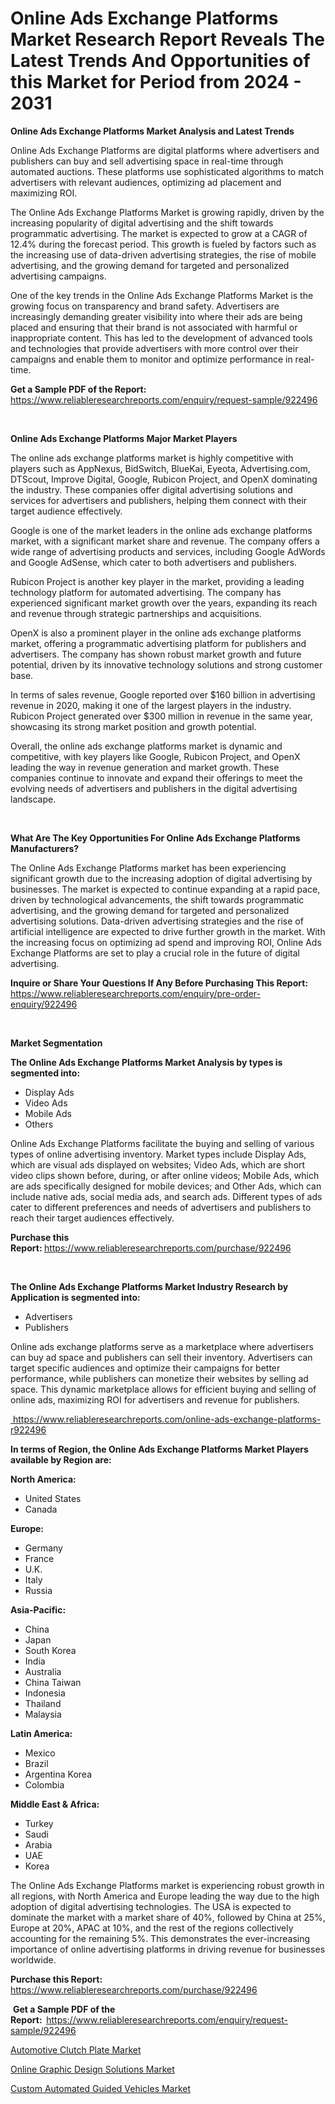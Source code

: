<p><h1>Online Ads Exchange Platforms Market Research Report Reveals The Latest Trends And Opportunities of this Market for Period from 2024 - 2031</h1></p><p><strong>Online Ads Exchange Platforms Market Analysis and Latest Trends</strong></p>
<p><p>Online Ads Exchange Platforms are digital platforms where advertisers and publishers can buy and sell advertising space in real-time through automated auctions. These platforms use sophisticated algorithms to match advertisers with relevant audiences, optimizing ad placement and maximizing ROI.</p><p>The Online Ads Exchange Platforms Market is growing rapidly, driven by the increasing popularity of digital advertising and the shift towards programmatic advertising. The market is expected to grow at a CAGR of 12.4% during the forecast period. This growth is fueled by factors such as the increasing use of data-driven advertising strategies, the rise of mobile advertising, and the growing demand for targeted and personalized advertising campaigns.</p><p>One of the key trends in the Online Ads Exchange Platforms Market is the growing focus on transparency and brand safety. Advertisers are increasingly demanding greater visibility into where their ads are being placed and ensuring that their brand is not associated with harmful or inappropriate content. This has led to the development of advanced tools and technologies that provide advertisers with more control over their campaigns and enable them to monitor and optimize performance in real-time.</p></p>
<p><strong>Get a Sample PDF of the Report:&nbsp;</strong> <a href="https://www.reliableresearchreports.com/enquiry/request-sample/922496">https://www.reliableresearchreports.com/enquiry/request-sample/922496</a></p>
<p>&nbsp;</p>
<p><strong>Online Ads Exchange Platforms Major Market Players</strong></p>
<p><p>The online ads exchange platforms market is highly competitive with players such as AppNexus, BidSwitch, BlueKai, Eyeota, Advertising.com, DTScout, Improve Digital, Google, Rubicon Project, and OpenX dominating the industry. These companies offer digital advertising solutions and services for advertisers and publishers, helping them connect with their target audience effectively.</p><p>Google is one of the market leaders in the online ads exchange platforms market, with a significant market share and revenue. The company offers a wide range of advertising products and services, including Google AdWords and Google AdSense, which cater to both advertisers and publishers.</p><p>Rubicon Project is another key player in the market, providing a leading technology platform for automated advertising. The company has experienced significant market growth over the years, expanding its reach and revenue through strategic partnerships and acquisitions.</p><p>OpenX is also a prominent player in the online ads exchange platforms market, offering a programmatic advertising platform for publishers and advertisers. The company has shown robust market growth and future potential, driven by its innovative technology solutions and strong customer base.</p><p>In terms of sales revenue, Google reported over $160 billion in advertising revenue in 2020, making it one of the largest players in the industry. Rubicon Project generated over $300 million in revenue in the same year, showcasing its strong market position and growth potential.</p><p>Overall, the online ads exchange platforms market is dynamic and competitive, with key players like Google, Rubicon Project, and OpenX leading the way in revenue generation and market growth. These companies continue to innovate and expand their offerings to meet the evolving needs of advertisers and publishers in the digital advertising landscape.</p></p>
<p>&nbsp;</p>
<p><strong>What Are The Key Opportunities For Online Ads Exchange Platforms Manufacturers?</strong></p>
<p><p>The Online Ads Exchange Platforms market has been experiencing significant growth due to the increasing adoption of digital advertising by businesses. The market is expected to continue expanding at a rapid pace, driven by technological advancements, the shift towards programmatic advertising, and the growing demand for targeted and personalized advertising solutions. Data-driven advertising strategies and the rise of artificial intelligence are expected to drive further growth in the market. With the increasing focus on optimizing ad spend and improving ROI, Online Ads Exchange Platforms are set to play a crucial role in the future of digital advertising.</p></p>
<p><strong>Inquire or Share Your Questions If Any Before Purchasing This Report:</strong> <a href="https://www.reliableresearchreports.com/enquiry/pre-order-enquiry/922496">https://www.reliableresearchreports.com/enquiry/pre-order-enquiry/922496</a></p>
<p>&nbsp;</p>
<p><strong>Market Segmentation</strong></p>
<p><strong>The Online Ads Exchange Platforms Market Analysis by types is segmented into:</strong></p>
<p><ul><li>Display Ads</li><li>Video Ads</li><li>Mobile Ads</li><li>Others</li></ul></p>
<p><p>Online Ads Exchange Platforms facilitate the buying and selling of various types of online advertising inventory. Market types include Display Ads, which are visual ads displayed on websites; Video Ads, which are short video clips shown before, during, or after online videos; Mobile Ads, which are ads specifically designed for mobile devices; and Other Ads, which can include native ads, social media ads, and search ads. Different types of ads cater to different preferences and needs of advertisers and publishers to reach their target audiences effectively.</p></p>
<p><strong>Purchase this Report:&nbsp;</strong><a href="https://www.reliableresearchreports.com/purchase/922496">https://www.reliableresearchreports.com/purchase/922496</a></p>
<p>&nbsp;</p>
<p><strong>The Online Ads Exchange Platforms Market Industry Research by Application is segmented into:</strong></p>
<p><ul><li>Advertisers</li><li>Publishers</li></ul></p>
<p><p>Online ads exchange platforms serve as a marketplace where advertisers can buy ad space and publishers can sell their inventory. Advertisers can target specific audiences and optimize their campaigns for better performance, while publishers can monetize their websites by selling ad space. This dynamic marketplace allows for efficient buying and selling of online ads, maximizing ROI for advertisers and revenue for publishers.</p></p>
<p><a href="https://www.reliableresearchreports.com/online-ads-exchange-platforms-r922496">&nbsp;https://www.reliableresearchreports.com/online-ads-exchange-platforms-r922496</a></p>
<p><strong>In terms of Region, the Online Ads Exchange Platforms Market Players available by Region are:</strong></p>
<p>
    <p> <strong> North America: </strong>
        <ul>
            <li>United States</li>
            <li>Canada</li>
        </ul>
        </p> 
    <p> <strong> Europe: </strong>
        <ul>
            <li>Germany</li>
            <li>France</li>
            <li>U.K.</li>
            <li>Italy</li>
            <li>Russia</li>
        </ul>
        </p> 
    <p> <strong> Asia-Pacific: </strong>
        <ul>
            <li>China</li>
            <li>Japan</li>
            <li>South Korea</li>
            <li>India</li>
            <li>Australia</li>
            <li>China Taiwan</li>
            <li>Indonesia</li>
            <li>Thailand</li>
            <li>Malaysia</li>
        </ul>
        </p> 
    <p> <strong> Latin America: </strong>
        <ul>
            <li>Mexico</li>
            <li>Brazil</li>
            <li>Argentina Korea</li>
            <li>Colombia</li>
        </ul>
        </p> 
    <p> <strong> Middle East & Africa: </strong>
        <ul>
            <li>Turkey</li>
            <li>Saudi</li>
            <li>Arabia</li>
            <li>UAE</li>
            <li>Korea</li>
        </ul>
    </p>
    </p>
<p><p>The Online Ads Exchange Platforms market is experiencing robust growth in all regions, with North America and Europe leading the way due to the high adoption of digital advertising technologies. The USA is expected to dominate the market with a market share of 40%, followed by China at 25%, Europe at 20%, APAC at 10%, and the rest of the regions collectively accounting for the remaining 5%. This demonstrates the ever-increasing importance of online advertising platforms in driving revenue for businesses worldwide.</p></p>
<p><strong>Purchase this Report: </strong><a href="https://www.reliableresearchreports.com/purchase/922496">https://www.reliableresearchreports.com/purchase/922496</a></p>
<p>&nbsp;<strong>Get a Sample PDF of the Report:&nbsp;&nbsp;</strong><a href="https://www.reliableresearchreports.com/enquiry/request-sample/922496">https://www.reliableresearchreports.com/enquiry/request-sample/922496</a></p>
<p><strong></strong></p>
<p><p><a href="https://www.linkedin.com/pulse/automotive-clutch-plate-market-competitive-analysis-trends-bgsee">Automotive Clutch Plate Market</a></p><p><a href="https://github.com/HenrietteMills1/Market-Research-Report-List-1/blob/main/online-graphic-design-solutions-market.md">Online Graphic Design Solutions Market</a></p><p><a href="https://www.linkedin.com/pulse/custom-automated-guided-vehicles-market-analysis-sze-forecasted-prhac">Custom Automated Guided Vehicles Market</a></p></p>